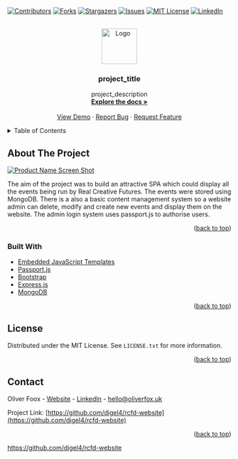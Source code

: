 <div id="top"></div>
<!--
*** Thanks for checking out the Best-README-Template. If you have a suggestion
*** that would make this better, please fork the repo and create a pull request
*** or simply open an issue with the tag "enhancement".
*** Don't forget to give the project a star!
*** Thanks again! Now go create something AMAZING! :D
-->



<!-- PROJECT SHIELDS -->
<!--
*** I'm using markdown "reference style" links for readability.
*** Reference links are enclosed in brackets [ ] instead of parentheses ( ).
*** See the bottom of this document for the declaration of the reference variables
*** for contributors-url, forks-url, etc. This is an optional, concise syntax you may use.
*** https://www.markdownguide.org/basic-syntax/#reference-style-links
-->
[![Contributors][contributors-shield]][contributors-url]
[![Forks][forks-shield]][forks-url]
[![Stargazers][stars-shield]][stars-url]
[![Issues][issues-shield]][issues-url]
[![MIT License][license-shield]][license-url]
[![LinkedIn][linkedin-shield]][linkedin-url]



<!-- PROJECT LOGO -->
<br />
<div align="center">
  <a href="https://github.com/digel4/rcfd-website">
    <img src="https://user-images.githubusercontent.com/58178649/168471749-4630834d-5d82-418b-8d75-a1ead07be9b2.png" alt="Logo" width="80" height="80">
  </a>

<h3 align="center">project_title</h3>

  <p align="center">
    project_description
    <br />
    <a href="https://github.com/digel4/rcfd-website"><strong>Explore the docs »</strong></a>
    <br />
    <br />
    <a href="https://www.realcreativefutures.co.uk/">View Demo</a>
    ·
    <a href="https://github.com/digel4/rcfd-website">Report Bug</a>
    ·
    <a href="https://github.com/digel4/rcfd-website/issues">Request Feature</a>
  </p>
</div>



<!-- TABLE OF CONTENTS -->
<details>
  <summary>Table of Contents</summary>
  <ol>
    <li>
      <a href="#about-the-project">About The Project</a>
      <ul>
        <li><a href="#built-with">Built With</a></li>
      </ul>
    </li>
    <li><a href="#license">License</a></li>
    <li><a href="#contact">Contact</a></li>
  </ol>
</details>



<!-- ABOUT THE PROJECT -->
## About The Project

[![Product Name Screen Shot][product-screenshot]](https://example.com)

 <p>The aim of the project was to build an attractive SPA which could display all the events being run by Real Creative Futures. The events were stored using MongoDB. There is a also a basic content management system so a website admin can delete, modify and create new events and display them on the website. The admin login system uses passport.js to authorise users.</p>

<p align="right">(<a href="#top">back to top</a>)</p>



### Built With

* [Embedded JavaScript Templates](https://ejs.co/)
* [Passport.js](http://www.passportjs.org/)
* [Bootstrap](https://getbootstrap.com)
* [Express.js](https://expressjs.com/)
* [MongoDB](https://www.mongodb.com/)


<p align="right">(<a href="#top">back to top</a>)</p>




<!-- LICENSE -->
## License

Distributed under the MIT License. See `LICENSE.txt` for more information.

<p align="right">(<a href="#top">back to top</a>)</p>



<!-- CONTACT -->
## Contact

Oliver Foox - [Website](https://oliverfox.uk/) - [LinkedIn](https://www.linkedin.com/in/oliver-fox-uk/) - hello@oliverfox.uk

Project Link: [https://github.com/digel4/rcfd-website](https://github.com/digel4/rcfd-website)

<p align="right">(<a href="#top">back to top</a>)</p>


https://github.com/digel4/rcfd-website
<!-- MARKDOWN LINKS & IMAGES -->
<!-- https://www.markdownguide.org/basic-syntax/#reference-style-links -->
[contributors-shield]: https://img.shields.io/github/contributors/digel4/rcfd-website.svg?style=for-the-badge
[contributors-url]: https://github.com/digel4/rcfd-website/graphs/contributors
[forks-shield]: https://img.shields.io/github/forks/digel4/rcfd-website.svg?style=for-the-badge
[forks-url]: https://github.com/digel4/rcfd-website/network/members
[stars-shield]: https://img.shields.io/github/stars/digel4/rcfd-website.svg?style=for-the-badge
[stars-url]: https://github.com/digel4/rcfd-website/stargazers
[issues-shield]: https://img.shields.io/github/issues/digel4/rcfd-website.svg?style=for-the-badge
[issues-url]: https://github.com/digel4/rcfd-website/issues
[license-shield]: https://img.shields.io/github/license/digel4/rcfd-website.svg?style=for-the-badge
[license-url]: https://github.com/digel4/rcfd-website/blob/master/LICENSE.txt
[linkedin-shield]: https://img.shields.io/badge/-LinkedIn-black.svg?style=for-the-badge&logo=linkedin&colorB=555
[linkedin-url]: https://www.linkedin.com/in/oliver-fox-uk/
[product-screenshot]: https://user-images.githubusercontent.com/58178649/168471782-3b721d07-dd6e-4988-8bb2-35a088b9aff4.png



